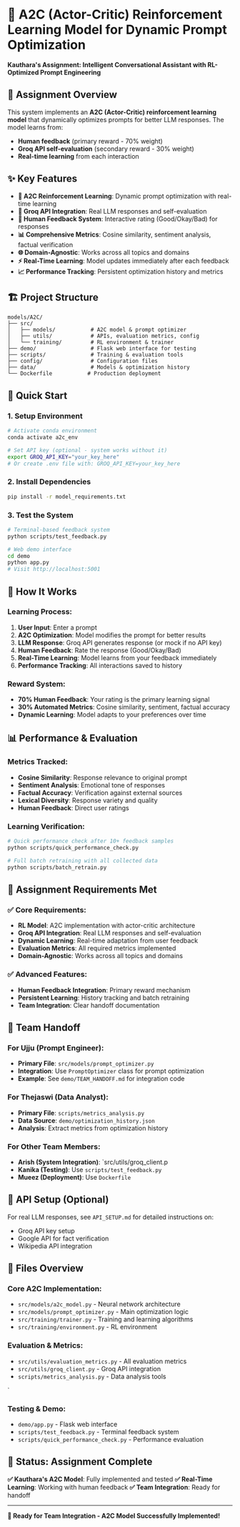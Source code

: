 # 🤖 A2C (Actor-Critic) Reinforcement Learning Model for Dynamic Prompt Optimization

**Kauthara's Assignment: Intelligent Conversational Assistant with RL-Optimized Prompt Engineering**

## 🎯 Assignment Overview

This system implements an **A2C (Actor-Critic) reinforcement learning model** that dynamically optimizes prompts for better LLM responses. The model learns from:
- **Human feedback** (primary reward - 70% weight)
- **Groq API self-evaluation** (secondary reward - 30% weight)
- **Real-time learning** from each interaction

## ✨ Key Features

- **🤖 A2C Reinforcement Learning**: Dynamic prompt optimization with real-time learning
- **🔗 Groq API Integration**: Real LLM responses and self-evaluation
- **👥 Human Feedback System**: Interactive rating (Good/Okay/Bad) for responses
- **📊 Comprehensive Metrics**: Cosine similarity, sentiment analysis, factual verification
- **🌐 Domain-Agnostic**: Works across all topics and domains
- **⚡ Real-Time Learning**: Model updates immediately after each feedback
- **📈 Performance Tracking**: Persistent optimization history and metrics

## 🏗️ Project Structure

```
models/A2C/
├── src/
│   ├── models/           # A2C model & prompt optimizer
│   ├── utils/            # APIs, evaluation metrics, config
│   └── training/         # RL environment & trainer
├── demo/                 # Flask web interface for testing
├── scripts/              # Training & evaluation tools
├── config/               # Configuration files
├── data/                 # Models & optimization history
└── Dockerfile           # Production deployment
```

## 🚀 Quick Start

### 1. Setup Environment
```bash
# Activate conda environment
conda activate a2c_env

# Set API key (optional - system works without it)
export GROQ_API_KEY="your_key_here"
# Or create .env file with: GROQ_API_KEY=your_key_here
```

### 2. Install Dependencies
```bash
pip install -r model_requirements.txt
```

### 3. Test the System
```bash
# Terminal-based feedback system
python scripts/test_feedback.py

# Web demo interface
cd demo
python app.py
# Visit http://localhost:5001
```

## 🎯 How It Works

### Learning Process:
1. **User Input**: Enter a prompt
2. **A2C Optimization**: Model modifies the prompt for better results
3. **LLM Response**: Groq API generates response (or mock if no API key)
4. **Human Feedback**: Rate the response (Good/Okay/Bad)
5. **Real-Time Learning**: Model learns from your feedback immediately
6. **Performance Tracking**: All interactions saved to history

### Reward System:
- **70% Human Feedback**: Your rating is the primary learning signal
- **30% Automated Metrics**: Cosine similarity, sentiment, factual accuracy
- **Dynamic Learning**: Model adapts to your preferences over time

## 📊 Performance & Evaluation

### Metrics Tracked:
- **Cosine Similarity**: Response relevance to original prompt
- **Sentiment Analysis**: Emotional tone of responses
- **Factual Accuracy**: Verification against external sources
- **Lexical Diversity**: Response variety and quality
- **Human Feedback**: Direct user ratings

### Learning Verification:
```bash
# Quick performance check after 10+ feedback samples
python scripts/quick_performance_check.py

# Full batch retraining with all collected data
python scripts/batch_retrain.py
```

## 🎯 Assignment Requirements Met

### ✅ Core Requirements:
- **RL Model**: A2C implementation with actor-critic architecture
- **Groq API Integration**: Real LLM responses and self-evaluation
- **Dynamic Learning**: Real-time adaptation from user feedback
- **Evaluation Metrics**: All required metrics implemented
- **Domain-Agnostic**: Works across all topics and domains

### ✅ Advanced Features:
- **Human Feedback Integration**: Primary reward mechanism
- **Persistent Learning**: History tracking and batch retraining
- **Team Integration**: Clear handoff documentation

## 👥 Team Handoff

### For Ujju (Prompt Engineer):
- **Primary File**: `src/models/prompt_optimizer.py`
- **Integration**: Use `PromptOptimizer` class for prompt optimization
- **Example**: See `demo/TEAM_HANDOFF.md` for integration code

### For Thejaswi (Data Analyst):
- **Primary File**: `scripts/metrics_analysis.py`
- **Data Source**: `demo/optimization_history.json`
- **Analysis**: Extract metrics from optimization history

### For Other Team Members:
- **Arish (System Integration)**: `src/utils/groq_client.p
- **Kanika (Testing)**: Use `scripts/test_feedback.py`
- **Mueez (Deployment)**: Use `Dockerfile`

## 🔧 API Setup (Optional)

For real LLM responses, see `API_SETUP.md` for detailed instructions on:
- Groq API key setup
- Google API for fact verification
- Wikipedia API integration

## 📝 Files Overview

### Core A2C Implementation:
- `src/models/a2c_model.py` - Neural network architecture
- `src/models/prompt_optimizer.py` - Main optimization logic
- `src/training/trainer.py` - Training and learning algorithms
- `src/training/environment.py` - RL environment

### Evaluation & Metrics:
- `src/utils/evaluation_metrics.py` - All evaluation metrics
- `src/utils/groq_client.py` - Groq API integration
- `scripts/metrics_analysis.py` - Data analysis tools

`
### Testing & Demo:
- `demo/app.py` - Flask web interface
- `scripts/test_feedback.py` - Terminal feedback system
- `scripts/quick_performance_check.py` - Performance evaluation

## 🎉 Status: Assignment Complete

**✅ Kauthara's A2C Model**: Fully implemented and tested
**✅ Real-Time Learning**: Working with human feedback
**✅ Team Integration**: Ready for handoff

---

**🚀 Ready for Team Integration - A2C Model Successfully Implemented!** 
